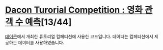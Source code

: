 # [Dacon Turorial Competition : 영화 관객 수 예측](https://dacon.io/tutorial_comp/87871)[13/44]
[데이콘](https://dacon.io/)에서 개최한 튜토리얼 컴페티션에 사용한 코드입니다. 데이터는 컴페티션에서 제공하는 데이터를 사용하였습니다.
